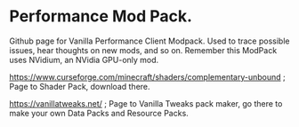 # Performance Mod Pack.
Github page for Vanilla Performance Client Modpack. Used to trace possible issues, hear thoughts on new mods, and so on.
Remember this ModPack uses NVidium, an NVidia GPU-only mod.

https://www.curseforge.com/minecraft/shaders/complementary-unbound ; Page to Shader Pack, download there.

https://vanillatweaks.net/ ; Page to Vanilla Tweaks pack maker, go there to make your own Data Packs and Resource Packs.

